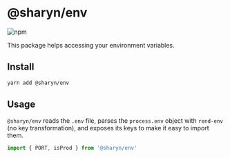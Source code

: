 # @sharyn/env

![npm](https://img.shields.io/npm/v/@sharyn/env.svg)

This package helps accessing your environment variables.

## Install

```bash
yarn add @sharyn/env
```

## Usage

`@sharyn/env` reads the `.env` file, parses the `process.env` object with `rend-env` (no key transformation), and exposes its keys to make it easy to import them.

```js
import { PORT, isProd } from '@sharyn/env'
```
